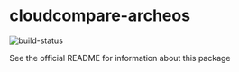 cloudcompare-archeos
====================

![build-status](http://build.archeos.eu/badge.png?builder=cloudcompare-archeos)

See the official README for information about this package
